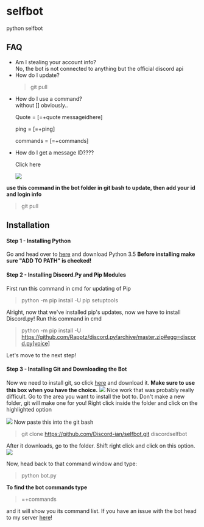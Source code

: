 # selfbot
python selfbot
<h2>FAQ</h2>
<ul style=square>
<li>Am I stealing your account info?</li>
No, the bot is not connected to anything but the official discord api
<li>How do I update?</li>

> git pull

<li>How do I use a command?</li>
without [] obviously..




Quote = [=+quote messageidhere]

ping = [=+ping]

commands = [=+commands]

<li>How do I get a message ID????</li>

Click here

<img src="http://i.imgur.com/DzXRgJK.png"></img>

</ul>

<strong>use this command in the bot folder in git bash to update, then add your id and login info</strong>

> git pull


<h2>Installation</h2>
<h4>Step 1 - Installing Python</h4>
Go and head over to <a href="https://www.python.org">here</a> and download Python 3.5 <strong>Before installing make sure "ADD TO PATH" is checked!</strong>


<h4>Step 2 - Installing Discord.Py and Pip Modules</h4>
First run this command in cmd for updating of Pip

> python -m pip install -U pip setuptools

Alright, now that we've installed pip's updates, now we have to install Discord.py! Run this command in cmd

> python -m pip install -U https://github.com/Rapptz/discord.py/archive/master.zip#egg=discord.py[voice]

Let's move to the next step!


<h4>Step 3 - Installing Git and Downloading the Bot</h4>
Now we need to install git, so click <a href="https://git-scm.com/download/win">here</a> and download it.
<strong>Make sure to use this box when you have the choice.</strong>
<img src="http://i.imgur.com/guis7EE.png"></img>
Nice work that was probably really difficult. Go to the area you want to install the bot to. Don't make a new folder, git will make one for you! Right click inside the folder and click on the highlighted option


<img src="http://i.imgur.com/32M4VPo.png"></img>
Now paste this into the git bash

> git clone https://github.com/Discord-ian/selfbot.git discordselfbot

After it downloads, go to the folder. Shift right click and click on this option.
<img src="http://i.imgur.com/FCMfFwl.png"></img>


Now, head back to that command window and type:

> python bot.py

<strong>To find the bot commands type</strong>

> =+commands

and it will show you its command list. If you have an issue with the bot head to my server <a href="https://discord.gg/BHGvZb6">here</a>!

